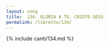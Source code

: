 ```yaml
---
layout: song
title:  134. GLORIA A TE, CRISTO GESÙ
permalink: /libretto/134/
---
```

{% include canti/134.md %}   